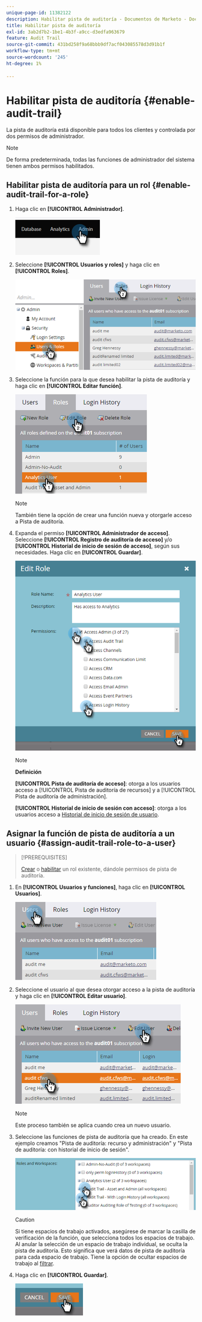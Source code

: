 ```yaml
---
unique-page-id: 11382122
description: Habilitar pista de auditoría - Documentos de Marketo - Documentación del producto
title: Habilitar pista de auditoría
exl-id: 3ab2d7b2-1be1-4b3f-a9cc-d3edfa963679
feature: Audit Trail
source-git-commit: 431bd258f9a68bbb9df7acf043085578d3d91b1f
workflow-type: tm+mt
source-wordcount: '245'
ht-degree: 1%

---
```


# Habilitar pista de auditoría {#enable-audit-trail}

La pista de auditoría está disponible para todos los clientes y controlada por dos permisos de administrador.

>[!NOTE]
>
>De forma predeterminada, todas las funciones de administrador del sistema tienen ambos permisos habilitados.

## Habilitar pista de auditoría para un rol {#enable-audit-trail-for-a-role}

1. Haga clic en **[!UICONTROL Administrador]**.

   ![](assets/enable-audit-trail-1.png)

1. Seleccione **[!UICONTROL Usuarios y roles]** y haga clic en **[!UICONTROL Roles]**.

   ![](assets/enable-audit-trail-2.png)

1. Seleccione la función para la que desea habilitar la pista de auditoría y haga clic en **[!UICONTROL Editar función]**.

   ![](assets/enable-audit-trail-3.png)

   >[!NOTE]
   >
   >También tiene la opción de crear una función nueva y otorgarle acceso a Pista de auditoría.

1. Expanda el permiso **[!UICONTROL Administrador de acceso]**. Seleccione **[!UICONTROL Registro de auditoría de acceso]** y/o **[!UICONTROL Historial de inicio de sesión de acceso]**, según sus necesidades. Haga clic en **[!UICONTROL Guardar]**.

   ![](assets/enable-audit-trail-4.png)

   >[!NOTE]
   >
   >**Definición**
   >
   >**[!UICONTROL Pista de auditoría de acceso]**: otorga a los usuarios acceso a [!UICONTROL Pista de auditoría de recursos] y a [!UICONTROL Pista de auditoría de administración].
   >
   >**[!UICONTROL Historial de inicio de sesión con acceso]**: otorga a los usuarios acceso a [Historial de inicio de sesión de usuario](/help/marketo/product-docs/administration/audit-trail/user-login-history.md).

## Asignar la función de pista de auditoría a un usuario {#assign-audit-trail-role-to-a-user}

>[!PREREQUISITES]
>
>[Crear](/help/marketo/product-docs/administration/users-and-roles/create-delete-edit-and-change-a-user-role.md#create-a-role) o [habilitar](#enable-audit-trail) un rol existente, dándole permisos de pista de auditoría.

1. En **[!UICONTROL Usuarios y funciones]**, haga clic en **[!UICONTROL Usuarios]**.

   ![](assets/enable-audit-trail-5.png)

1. Seleccione el usuario al que desea otorgar acceso a la pista de auditoría y haga clic en **[!UICONTROL Editar usuario]**.

   ![](assets/enable-audit-trail-6.png)

   >[!NOTE]
   >
   >Este proceso también se aplica cuando crea un nuevo usuario.

1. Seleccione las funciones de pista de auditoría que ha creado. En este ejemplo creamos &quot;Pista de auditoría: recurso y administración&quot; y &quot;Pista de auditoría: con historial de inicio de sesión&quot;.

   ![](assets/enable-audit-trail-7.png)

   >[!CAUTION]
   >
   >Si tiene espacios de trabajo activados, asegúrese de marcar la casilla de verificación de la función, que selecciona todos los espacios de trabajo. Al anular la selección de un espacio de trabajo individual, se oculta la pista de auditoría. Esto significa que verá datos de pista de auditoría para cada espacio de trabajo. Tiene la opción de ocultar espacios de trabajo al [filtrar](/help/marketo/product-docs/administration/audit-trail/filtering-in-audit-trail.md).

1. Haga clic en **[!UICONTROL Guardar]**.

   ![](assets/enable-audit-trail-8.png)
